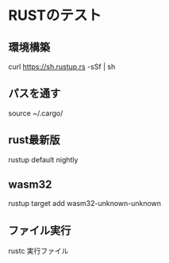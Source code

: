 # RUSTのテスト

## 環境構築
curl https://sh.rustup.rs -sSf | sh

## パスを通す
source ~/.cargo/

## rust最新版
rustup default nightly

## wasm32
rustup target add wasm32-unknown-unknown

## ファイル実行
rustc 実行ファイル
